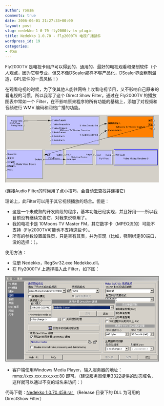 ```yaml
---
author: Yonsm
comments: true
date: 2006-06-01 21:27:33+00:00
layout: post
slug: nedekko-1-0-70-fly2000tv-tv-plugin
title: Nedekko 1.0.70 - Fly2000TV 电视广播插件
wordpress_id: 19
categories:
- 代码
---
```


Fly2000TV 是电视卡用户可以得到的、通用的、最好的电视观看和录制软件（个人观点，因为它够专业，但又不像DScaler那样不够产品化，DScaler界面粗制滥造，GPL软件的一贯风格！）

  


在观看电视的时候，为了使其他人能往网络上收看电视节目，又不影响自己原来的看电视的习惯，所以我写了这个 Direct Show Filter。通过在 Fly2000TV 的播放图表中常如一个 Filter，在不影响原来程序的所有功能的基础上，添加了对视频和音频进行 WMV 编码和网络广播的功能。

<!-- more -->  


[![](/assets/Nedekko.gif)](/assets/Nedekko.gif)

  


  


(连接Audio Filter的时候用了点小技巧，会自动去查找并连接它)

  


理论上，此Filter可以用于其它视频播放的场合。但是：

  


  * 这是一个未成熟的开发阶段的程序，基本功能已经实现，并且好用——所以我目前没有继续完善它，对我来说够用了。
  * 我的电视卡是 10Moons TV Master FM，其它数字卡（MPEG流的）可能不支持（Fly2000TV可能也不支持这些卡）。
  * 所有的参数设置属性页，只是空有其表，并为实现（比如，强制绑定80端口，没的选择：）。

使用方法：

  


  * 注册 Nedekko，RegSvr32.exe Nedekko.dll。
  * 在 Fly2000TV 上选择插入此 Filter，如下图：

[![](/assets/Nedekko2.gif)](/assets/Nedekko2.gif)

  


  


  * 客户端使用Windows Media Player，输入服务器的地址：mms://xxx.xxx.xxx.xxx:80 即可。（建议服务器使用3322提供的动态域名，这样就可以通过不变的域名来访问：）

代码下载：[Nedekko 1.0.70.459.rar ](/assets/Nedekko%201.0.70.459.rar)（Release 目录下的 DLL 为可用的 DirectShow Filter）

  

